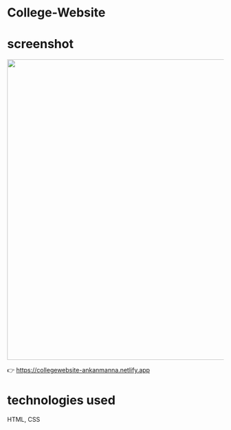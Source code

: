 # College-Website

# screenshot

<img src="https://github.com/ankanmanna/College-Website/assets/167167394/216720f6-60c7-4b85-977c-6694101201e8" width="700px">




👉   https://collegewebsite-ankanmanna.netlify.app


# technologies used
  HTML, CSS
